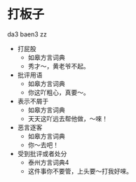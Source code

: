 # 打板子
da3 baen3 zz
+ 打屁股
  * 如皋方言词典
  - 秀才～，黄老爷不起。
+ 批评用语
  * 如皋方言词典
  - 你这吖粗心，真要～。
+ 表示不屑于
  * 如皋方言词典
  - 天天这吖远去帮他做，～唻！
+ 恶言逐客
  * 如皋方言词典
  - 你～去吧！
+ 受到批评或者处分
  * 泰州方言词典4
  - 这件事你不要管，上头要～打我好唻。
